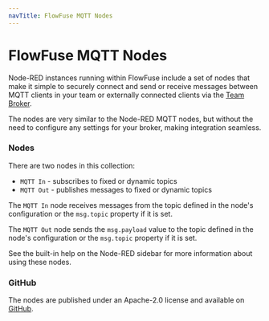 ```yaml
---
navTitle: FlowFuse MQTT Nodes
---
```


# FlowFuse MQTT Nodes

Node-RED instances running within FlowFuse include a set of nodes that make it
simple to securely connect and send or receive messages between MQTT clients
in your team or externally connected clients via the [Team Broker](/docs/user/teambroker/#getting-started-with-team-broker).

The nodes are very similar to the Node-RED MQTT nodes, but without the need
to configure any settings for your broker, making integration seamless.


### Nodes

There are two nodes in this collection:

 - `MQTT In` - subscribes to fixed or dynamic topics
 - `MQTT Out` - publishes messages to fixed or dynamic topics

The `MQTT In` node receives messages from the topic defined in the node's
configuration or the `msg.topic` property if it is set.

The `MQTT Out` node sends the `msg.payload` value to the topic defined in the node's
configuration or the `msg.topic` property if it is set.

See the built-in help on the Node-RED sidebar for more information about using these nodes.


### GitHub

The nodes are published under an Apache-2.0 license and available on [GitHub](https://github.com/FlowFuse/nr-mqtt-nodes).
